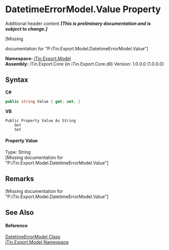 # DatetimeErrorModel.Value Property 
Additional header content _**\[This is preliminary documentation and is subject to change.\]**_

\[Missing <summary> documentation for "P:iTin.Export.Model.DatetimeErrorModel.Value"\]

**Namespace:**&nbsp;<a href="ef57ffcc-e95e-b212-5a46-9aa6f5a3511f">iTin.Export.Model</a><br />**Assembly:**&nbsp;iTin.Export.Core (in iTin.Export.Core.dll) Version: 1.0.0.0 (1.0.0.0)

## Syntax

**C#**<br />
``` C#
public string Value { get; set; }
```

**VB**<br />
``` VB
Public Property Value As String
	Get
	Set
```


#### Property Value
Type: String<br />\[Missing <value> documentation for "P:iTin.Export.Model.DatetimeErrorModel.Value"\]

## Remarks
\[Missing <remarks> documentation for "P:iTin.Export.Model.DatetimeErrorModel.Value"\]

## See Also


#### Reference
<a href="193d52c9-75bb-91ec-36fb-5b1500eb63fe">DatetimeErrorModel Class</a><br /><a href="ef57ffcc-e95e-b212-5a46-9aa6f5a3511f">iTin.Export.Model Namespace</a><br />